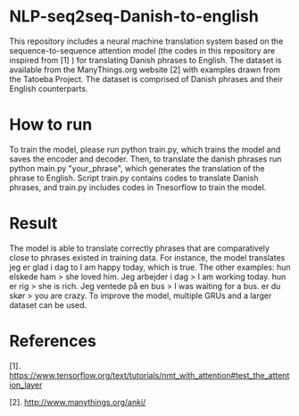 # NLP-seq2seq-Danish-to-english
This repository includes a neural machine translation system based on the sequence-to-sequence attention model (the codes in this repository are inspired from [1] ) for translating Danish phrases to English. 
The dataset is available from the ManyThings.org website [2] with examples drawn from the Tatoeba Project. 
The dataset is comprised of Danish phrases and their English counterparts. 
# How to run 
To train the model, please run python train.py, which trains the model and saves the encoder and decoder. 
Then, to translate the danish phrases run python main.py "your_phrase", which generates the translation of the phrase to English. 
Script train.py contains codes to translate Danish phrases, and train.py includes codes in Tnesorflow to train the model. 
# Result
The model is able to translate correctly phrases that are comparatively close to phrases existed in training data. 
For instance, the model translates jeg er glad i dag to I am happy today, which is true. The other examples: 
hun elskede ham > she loved him.
Jeg arbejder i dag > I am working today.
hun er rig > she is rich.
Jeg ventede på en bus > I was waiting for a bus. 
er du skør > you are crazy. 
To improve the model, multiple GRUs and a larger dataset can be used.  
# References
[1]. https://www.tensorflow.org/text/tutorials/nmt_with_attention#test_the_attention_layer

[2]. http://www.manythings.org/anki/

